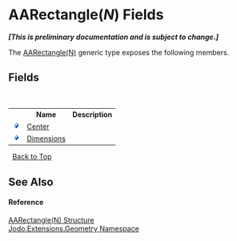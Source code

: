 # AARectangle(*N*) Fields
 _**\[This is preliminary documentation and is subject to change.\]**_

The <a href="T_Jodo_Extensions_Geometry_AARectangle_1">AARectangle(N)</a> generic type exposes the following members.


## Fields
&nbsp;<table><tr><th></th><th>Name</th><th>Description</th></tr><tr><td>![Public field](media/pubfield.gif "Public field")</td><td><a href="F_Jodo_Extensions_Geometry_AARectangle_1_Center">Center</a></td><td /></tr><tr><td>![Public field](media/pubfield.gif "Public field")</td><td><a href="F_Jodo_Extensions_Geometry_AARectangle_1_Dimensions">Dimensions</a></td><td /></tr></table>&nbsp;
<a href="#aarectangle(*n*)-fields">Back to Top</a>

## See Also


#### Reference
<a href="T_Jodo_Extensions_Geometry_AARectangle_1">AARectangle(N) Structure</a><br /><a href="N_Jodo_Extensions_Geometry">Jodo.Extensions.Geometry Namespace</a><br />